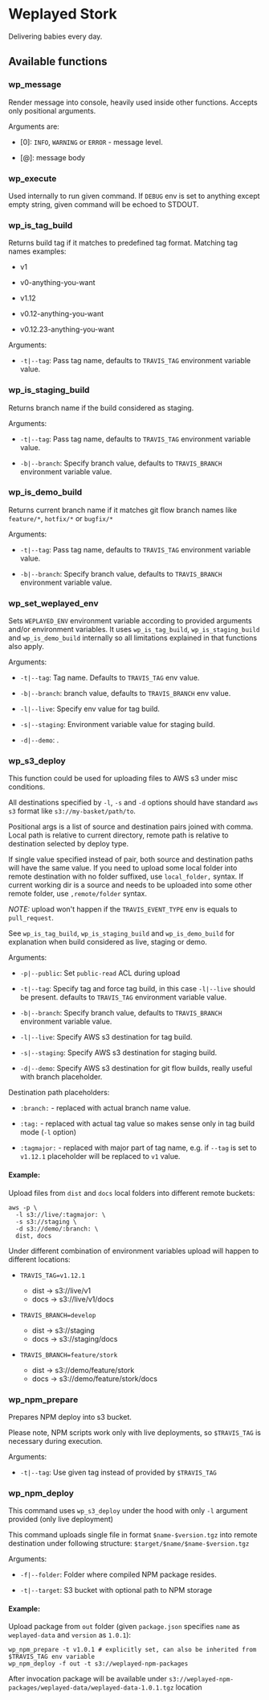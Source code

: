 # Weplayed Stork

Delivering babies every day.



## Available functions

### wp_message

Render message into console, heavily used inside other functions. Accepts only positional
arguments.

Arguments are:

  * [0]: `INFO`, `WARNING` or `ERROR` - message level.

  * [@]: message body

### wp_execute

Used internally to run given command. If `DEBUG` env is set to anything except empty string, given
command will be echoed to STDOUT.

### wp_is_tag_build

Returns build tag if it matches to predefined tag format. Matching tag names examples:

  * v1

  * v0-anything-you-want

  * v1.12

  * v0.12-anything-you-want

  * v0.12.23-anything-you-want

Arguments:

  * `-t|--tag`: Pass tag name, defaults to `TRAVIS_TAG` environment variable value.

### wp_is_staging_build

Returns branch name if the build considered as staging.

Arguments:

  * `-t|--tag`: Pass tag name, defaults to `TRAVIS_TAG` environment variable value.

  * `-b|--branch`: Specify branch value, defaults to `TRAVIS_BRANCH` environment variable value.

### wp_is_demo_build

Returns current branch name if it matches git flow branch names like `feature/*`, `hotfix/*` or
`bugfix/*`

Arguments:

  * `-t|--tag`: Pass tag name, defaults to `TRAVIS_TAG` environment variable value.

  * `-b|--branch`: Specify branch value, defaults to `TRAVIS_BRANCH` environment variable value.

### wp_set_weplayed_env

Sets `WEPLAYED_ENV` environment variable according to provided arguments and/or environment
variables. It uses `wp_is_tag_build`, `wp_is_staging_build` and `wp_is_demo_build` internally
so all limitations explained in that functions also apply.

Arguments:

  * `-t|--tag`: Tag name. Defaults to `TRAVIS_TAG` env value.

  * `-b|--branch`: branch value, defaults to `TRAVIS_BRANCH` env value.

  * `-l|--live`: Specify env value for tag build.

  * `-s|--staging`: Environment variable value for staging build.

  * `-d|--demo`: .

### wp_s3_deploy

This function could be used for uploading files to AWS s3 under misc conditions.

All destinations specified by `-l`, `-s` and `-d` options should have standard `aws s3`
format like `s3://my-basket/path/to`.

Positional args is a list of source and destination pairs joined with comma. Local path is
relative to current directory, remote path is relative to destination selected by deploy type.

If single value specified instead of pair, both source and destination paths will have the
same value. If you need to upload some local folder into remote destination with no folder
suffixed, use `local_folder,` syntax. If current working dir is a source and needs to be
uploaded into some other remote folder, use `,remote/folder` syntax.

*NOTE:* upload won't happen if the `TRAVIS_EVENT_TYPE` env is equals to `pull_request`.

See `wp_is_tag_build`, `wp_is_staging_build` and `wp_is_demo_build` for explanation when
build considered as live, staging or demo.

Arguments:

  * `-p|--public`: Set `public-read` ACL during upload

  * `-t|--tag`: Specify tag and force tag build, in this case `-l|--live` should be present.
    defaults to `TRAVIS_TAG` environment variable value.

  * `-b|--branch`: Specify branch value, defaults to `TRAVIS_BRANCH` environment variable value.

  * `-l|--live`: Specify AWS s3 destination for tag build.

  * `-s|--staging`: Specify AWS s3 destination for staging build.

  * `-d|--demo`: Specify AWS s3 destination for git flow builds, really useful with branch
    placeholder.

Destination path placeholders:

  * `:branch:` - replaced with actual branch name value.

  * `:tag:` - replaced with actual tag value so makes sense only in tag build mode (`-l` option)

  * `:tagmajor:` - replaced with major part of tag name, e.g. if `--tag` is set to `v1.12.1`
    placeholder will be replaced to `v1` value.

#### Example:

Upload files from `dist` and `docs` local folders into different remote buckets:

    aws -p \
      -l s3://live/:tagmajor: \
      -s s3://staging \
      -d s3://demo/:branch: \
      dist, docs

Under different combination of environment variables upload will happen to different locations:

  * `TRAVIS_TAG=v1.12.1`
    * dist -> s3://live/v1
    * docs -> s3://live/v1/docs

  * `TRAVIS_BRANCH=develop`
    * dist -> s3://staging
    * docs -> s3://staging/docs

  * `TRAVIS_BRANCH=feature/stork`
    * dist -> s3://demo/feature/stork
    * docs -> s3://demo/feature/stork/docs

### wp_npm_prepare

Prepares NPM deploy into s3 bucket.

Please note, NPM scripts work only with live deployments, so `$TRAVIS_TAG` is necessary during
execution.

Arguments:

  * `-t|--tag`: Use given tag instead of provided by `$TRAVIS_TAG`

### wp_npm_deploy

This command uses `wp_s3_deploy` under the hood with only `-l` argument provided (only live
deployment)

This command uploads single file in format `$name-$version.tgz` into remote destination
under following structure: `$target/$name/$name-$version.tgz`

Arguments:

  * `-f|--folder`: Folder where compiled NPM package resides.

  * `-t|--target`: S3 bucket with optional path to NPM storage

#### Example:

Upload package from `out` folder (given `package.json` specifies `name` as `weplayed-data`
and `version` as `1.0.1`):

    wp_npm_prepare -t v1.0.1 # explicitly set, can also be inherited from $TRAVIS_TAG env variable
    wp_npm_deploy -f out -t s3://weplayed-npm-packages

After invocation package will be available under
`s3://weplayed-npm-packages/weplayed-data/weplayed-data-1.0.1.tgz` location

